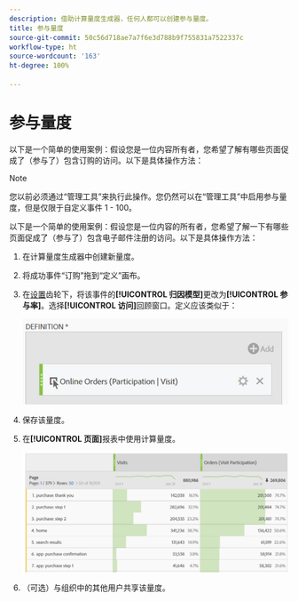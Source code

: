 ```yaml
---
description: 借助计算量度生成器，任何人都可以创建参与量度。
title: 参与量度
source-git-commit: 50c56d718ae7a7f6e3d788b9f755831a7522337c
workflow-type: ht
source-wordcount: '163'
ht-degree: 100%

---
```


# 参与量度

以下是一个简单的使用案例：假设您是一位内容所有者，您希望了解有哪些页面促成了（参与了）包含订购的访问。以下是具体操作方法：

>[!NOTE]
>
>您以前必须通过“管理工具”来执行此操作。您仍然可以在“管理工具”中启用参与量度，但是仅限于自定义事件 1 - 100。

以下是一个简单的使用案例：假设您是一位内容的所有者，您希望了解一下有哪些页面促成了（参与了）包含电子邮件注册的访问。以下是具体操作方法：

1. 在计算量度生成器中创建新量度。
1. 将成功事件“订购”拖到“定义”画布。
1. 在[设置](/help/components/calc-metrics/cm-workflow/m-metric-type-alloc.md)齿轮下，将该事件的&#x200B;**[!UICONTROL 归因模型]**&#x200B;更改为&#x200B;**[!UICONTROL 参与率]**。选择&#x200B;**[!UICONTROL 访问]**&#x200B;回顾窗口。定义应该类似于：

   ![](assets/participation.png)

1. 保存该量度。
1. 在&#x200B;**[!UICONTROL 页面]**&#x200B;报表中使用计算量度。

   ![](assets/participation-pages.png)

1. （可选）与组织中的其他用户共享该量度。
